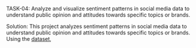 TASK-04: 
Analyze and visualize sentiment patterns in social media data to understand public opinion and attitudes towards specific topics or brands.

Solution:
This project analyzes sentiment patterns in social media data to understand public opinion and attitudes towards specific topics or brands. Using the [dataset](main/twitter_training.xlsx), 
